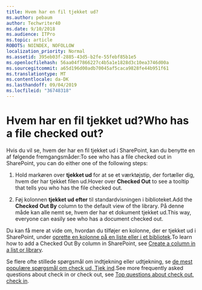```yaml
---
title: Hvem har en fil tjekket ud?
ms.author: pebaum
author: Techwriter40
ms.date: 9/10/2018
ms.audience: ITPro
ms.topic: article
ROBOTS: NOINDEX, NOFOLLOW
localization_priority: Normal
ms.assetid: 395eb03f-2885-43d5-b2fe-55febf85b1e5
ms.openlocfilehash: 56aa04f7866227c4b5a1e1828d3c10ea3746d00a
ms.sourcegitcommit: a65d196d00adb70045af5caca9828fe44b951f61
ms.translationtype: MT
ms.contentlocale: da-DK
ms.lasthandoff: 09/04/2019
ms.locfileid: "36748318"
---
```

# <a name="who-has-a-file-checked-out"></a><span data-ttu-id="11a16-102">Hvem har en fil tjekket ud?</span><span class="sxs-lookup"><span data-stu-id="11a16-102">Who has a file checked out?</span></span>

<span data-ttu-id="11a16-103">Hvis du vil se, hvem der har en fil tjekket ud i SharePoint, kan du benytte en af følgende fremgangsmåder:</span><span class="sxs-lookup"><span data-stu-id="11a16-103">To see who has a file checked out in SharePoint, you can do either one of the following steps:</span></span>
  
1. <span data-ttu-id="11a16-104">Hold markøren over **tjekket ud** for at se et værktøjstip, der fortæller dig, hvem der har tjekket filen ud.</span><span class="sxs-lookup"><span data-stu-id="11a16-104">Hover over **Checked Out** to see a tooltip that tells you who has the file checked out.</span></span> 
    
2. <span data-ttu-id="11a16-105">Føj kolonnen **tjekket ud efter** til standardvisningen i biblioteket.</span><span class="sxs-lookup"><span data-stu-id="11a16-105">Add the **Checked Out By** column to the default view of the library.</span></span> <span data-ttu-id="11a16-106">På denne måde kan alle nemt se, hvem der har et dokument tjekket ud.</span><span class="sxs-lookup"><span data-stu-id="11a16-106">This way, everyone can easily see who has a document checked out.</span></span> 
    
<span data-ttu-id="11a16-107">Du kan få mere at vide om, hvordan du tilføjer en kolonne, der er tjekket ud i SharePoint, under [oprette en kolonne på en liste eller i et bibliotek](https://go.microsoft.com/fwlink/?linkid=2019591).</span><span class="sxs-lookup"><span data-stu-id="11a16-107">To learn how to add a Checked Out By column in SharePoint, see [Create a column in a list or library](https://go.microsoft.com/fwlink/?linkid=2019591).</span></span> 
  
<span data-ttu-id="11a16-108">Se flere ofte stillede spørgsmål om indtjekning eller udtjekning, se [de mest populære spørgsmål om check ud, Tjek ind](https://go.microsoft.com/fwlink/?linkid=2018786).</span><span class="sxs-lookup"><span data-stu-id="11a16-108">See more frequently asked questions about check in or check out, see [Top questions about check out, check in](https://go.microsoft.com/fwlink/?linkid=2018786).</span></span>
  

